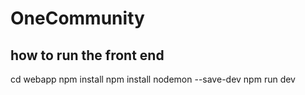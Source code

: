 # OneCommunity


## how to run the front end
cd webapp
npm install
npm install nodemon --save-dev
npm run dev